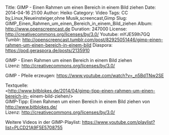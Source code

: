 Title: GIMP - Einen Rahmen um einen Bereich in einem Bild ziehen
Date: 2014-04-16 21:00
Author: Heiko
Category: Video
Tags: CC by,Linux,Neueinsteiger,ohne Musik,screencast,Gimp
Slug: GIMP_Einen_Rahmen_um_einen_Bereich_in_einem_Bild_ziehen
Album: http://www.openscreencast.de
Duration: 247000
License: http://creativecommons.org/licenses/by/3.0/
Youtube: mYJE59lh7GQ
Tumblr: http://openscreencast.tumblr.com/post/82925051446/gimp-einen-rahmen-um-einen-bereich-in-einem-bild
Diaspora: https://pod.geraspora.de/posts/2135910

GIMP - Einen Rahmen um einen Bereich in einem Bild ziehen  
Lizenz: <http://creativecommons.org/licenses/by/3.0/>  
  
GIMP - Pfeile erzeugen: <https://www.youtube.com/watch?v=_n5BdTNw2SE>  
  
Textquelle:  
<http://www.bitblokes.de/2014/04/gimp-tipp-einen-rahmen-um-einen-bereich-in-
einem-bild-ziehen/>  
GIMP-Tipp: Einen Rahmen um einen Bereich in einem Bild ziehen von
<http://www.bitblokes.de/>  
Lizenz: <http://creativecommons.org/licenses/by/3.0/>  
  
Weitere Videos in der GIMP-Playlist:
<https://www.youtube.com/playlist?list=PLCD21A9F5E5708755>  
  

